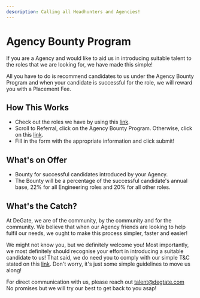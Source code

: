 ```yaml
---
description: Calling all Headhunters and Agencies!
---
```


# Agency Bounty Program

If you are a Agency and would like to aid us in introducing suitable talent to the roles that we are looking for, we have made this simple!&#x20;

All you have to do is recommend candidates to us under the Agency Bounty Program and when your candidate is successful for the role, we will reward you with a Placement Fee.&#x20;

## How This Works

* Check out the roles we have by using this [link](https://degate.breezy.hr/).
* Scroll to Referral, click on the Agency Bounty Program. Otherwise, click on this [link](https://degate.breezy.hr/p/427d0ad20d85-recruitment-agency-bounty-program).
* Fill in the form with the appropriate information and click submit!

## What's on Offer

* Bounty for successful candidates introduced by your Agency.&#x20;
* The Bounty will be a percentage of the successful candidate's annual base, 22% for all Engineering roles and 20% for all other roles.

## What's the Catch?

At DeGate, we are of the community, by the community and for the community. We believe that when our Agency friends are looking to help fulfil our needs, we ought to make this process simpler, faster and easier!&#x20;

We might not know you, but we definitely welcome you! Most importantly, we most definitely should recognise your effort in introducing a suitable candidate to us! That said, we do need you to comply with our simple T\&C stated on this [link](https://degate.breezy.hr/p/427d0ad20d85-recruitment-agency-bounty-program). Don't worry, it's just some simple guidelines to move us along!

For direct communication with us, please reach out talent@degtate.com\
No promises but we will try our best to get back to you asap!

